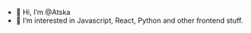 - 👋 Hi, I’m @Atska
- 👀 I’m interested in Javascript, React, Python and other frontend stuff.

<!---
Atska/Atska is a ✨ special ✨ repository because its `README.md` (this file) appears on your GitHub profile.
You can click the Preview link to take a look at your changes.
--->

